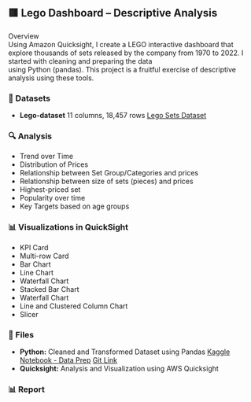 ## 🟥 Lego Dashboard – Descriptive Analysis  

Overview  
Using Amazon Quicksight, I create a LEGO interactive dashboard that explore thousands of sets released by the company from 1970 to 2022. I started with cleaning and preparing the data  
using Python (pandas). This project is a fruitful exercise of descriptive analysis using these tools.

### 🔢 Datasets
- **Lego-dataset** 11 columns, 18,457 rows 
[Lego Sets Dataset](https://www.kaggle.com/datasets/maggieakarn/lego-dataset)

### 🔍 Analysis  
- Trend over Time
- Distribution of Prices
- Relationship between Set Group/Categories and prices
- Relationship between size of sets (pieces) and prices
- Highest-priced set
- Popularity over time
- Key Targets based on age groups 
 

### 📊 Visualizations in QuickSight
- KPI Card
- Multi-row Card
- Bar Chart
- Line Chart
- Waterfall Chart
- Stacked Bar Chart
- Waterfall Chart
- Line and Clustered Column Chart
- Slicer
 

### 📂 Files  
- **Python:** Cleaned and Transformed Dataset using Pandas
   [Kaggle Notebook - Data Prep](https://www.kaggle.com/code/maggieakarn/lego-cleaning-dataframe-pandas)
  [Git Link](Python/lego-cleaning-dataframe-pandas.ipynb)
- **Quicksight:** Analysis and Visualization using AWS Quicksight 

### 📊 Report
 
